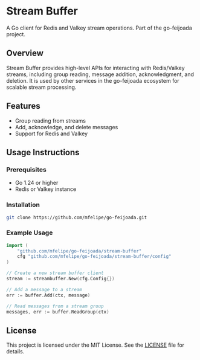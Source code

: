 # Stream Buffer

A Go client for Redis and Valkey stream operations. Part of the go-feijoada project.

## Overview

Stream Buffer provides high-level APIs for interacting with Redis/Valkey streams, including group reading, message addition, acknowledgment, and deletion. It is used by other services in the go-feijoada ecosystem for scalable stream processing.

## Features
- Group reading from streams
- Add, acknowledge, and delete messages
- Support for Redis and Valkey

## Usage Instructions

### Prerequisites
- Go 1.24 or higher
- Redis or Valkey instance

### Installation
```bash
git clone https://github.com/mfelipe/go-feijoada.git
```

### Example Usage
```go
import (
	"github.com/mfelipe/go-feijoada/stream-buffer"
	cfg "github.com/mfelipe/go-feijoada/stream-buffer/config"
)

// Create a new stream buffer client
stream := streambuffer.New(cfg.Config{})

// Add a message to a stream
err := buffer.Add(ctx, message)

// Read messages from a stream group
messages, err := buffer.ReadGroup(ctx)
```

## License

This project is licensed under the MIT License. See the [LICENSE](../LICENSE.md) file for details.
